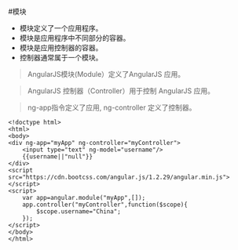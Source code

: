 #模块
- 模块定义了一个应用程序。
- 模块是应用程序中不同部分的容器。
- 模块是应用控制器的容器。
- 控制器通常属于一个模块。

> AngularJS模块(Module）定义了AngularJS 应用。

> AngularJS 控制器（Controller）用于控制 AngularJS 应用。

> ng-app指令定义了应用, ng-controller 定义了控制器。

```
<!doctype html>
<html>
<body>
<div ng-app="myApp" ng-controller="myController">
    <input type="text" ng-model="username"/>
    {{username||"null"}}
</div>
<script src="https://cdn.bootcss.com/angular.js/1.2.29/angular.min.js"></script>
<script>
    var app=angular.module("myApp",[]);
    app.controller("myController",function($scope){
        $scope.username="China";
    });
</script>
</body>
</html>
```

